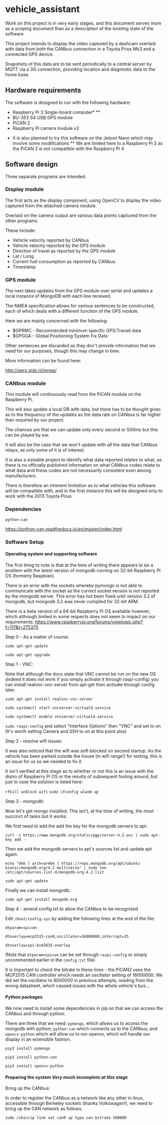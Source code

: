 # vehicle_assistant

Work on this project is in very early stages, and this document serves more as a scoping document than as a description of the existing state of the software. 

This project intends to display the video captured by a dashcam overlaid with data from both the CANbus connection in a Toyota Prius Mk3 and a connected GPS device. 

Snapshots of this data are to be sent periodically to a central server by MQTT via a 3G connection, providing location and diagnostic data to the home base. 

## Hardware requirements

The software is designed to run with the following hardware:

-  Raspberry Pi 3 Single-board computer* **
-  BU-353 S4 USB GPS module
-  PiCAN 2
-  Raspberry Pi camera module v2

* It is also planned to try this software on the Jetson Nano which may involve some modifications
** We are limited here to a Raspberry Pi 3 as the PiCAN 2 is not compatible with the Raspberry Pi 4

## Software design

Three separate programs are intended. 

### Display module

The first acts as the display component, using OpenCV to display the video captured from the attached camera module. 

Overlaid on the camera output are various data points captiured from the other programs. 

These include:

-  Vehicle velocity reported by CANbus
-  Vehicle velocity reported by the GPS module
-  Direction of travel as reported by the GPS module
-  Lat / Long 
-  Current fuel consumption as reported by CANbus
-  Timestamp

### GPS module

The next takes updates from the GPS module over serial and updates a local instance of MongoDB with each line received.

The NMEA specification allows for various sentences to be constructed, each of which deals with a different function of the GPS module.

Here we are mainly concerned with the following:

-  $GPRMC - Recommended minimum specific GPS/Transit data
-  $GPGGA - Global Positioning System Fix Data

Other sentences are discarded as they don't provide information that we need for our purposes, though this may change in time. 

More information can be found here: 

http://aprs.gids.nl/nmea/

### CANbus module

This module will continuously read from the PiCAN module on the Raspberry Pi. 

This will also update a local DB with data, but there has to be thought givec as to the frequency of the updates as the data rate on CANbus is far higher than required by our project. 

The chances are that we can update only every second or 500ms but this can be played by ear. 

It will also be the case that we won't update with *all* the data that CANbus relays, as only some of it is of interest. 

It is also a sizeable project to identify what data reported relates to what, as there is no officially published information on what CANbus codes relate to what data and these codes are not necessarily consistent even among manufacturers. 

There is therefore an inherent limitation as to what vehicles this software will be compatible with, and in the first instance this will be designed only to work with the 2013 Toyota Prius. 


### Dependencies

```python-can```

https://python-can.readthedocs.io/en/master/index.html


### Software Setup

#### Operating system and supporting software

The first thing to note is that at the time of writing there appears to be a problem with the latest version of mongodb running on 32-bit Raspberry Pi OS (formerly Raspbian). 

There is an error with the sockets whereby pymongo is not able to communicate with the socket as the correct socket version is not reported by the mongodb server. This error has not been fixed until version 3.2 of mongodb, but mongodb 3.2 was never compiled for 32-bit ARM. 

There is a beta version of a 64-bit Raspberry Pi OS available however, which although limited in some respects does not seem to impact on our requirements: https://www.raspberrypi.org/forums/viewtopic.php?f=117&t=275370


Step 0 - As a matter of course:

```sudo apt-get update```

```sudo apt-get upgrade```


Step 1 - VNC:

Note that although the docs state that VNC cannot be run on the new OS (indeed it does not work if you simply activate it through raspi-config) you can install realvnc-vnc-server from apt-get then activate through config later. 

```sudo apt-get install realvnc-vnc-server```

```sudo systemctl start vncserver-virtuald.service```

```sudo systemctl enable vncserver-virtuald.service```

```sudo raspi-config``` and select "Interface Options" then "VNC" and set to on (It's worth setting Camera and SSH to on at this point also)


Step 2 - resolve wifi issues: 

It was also noticed that the wifi was soft-blocked on second startup. As the vehicle has been parked outside the house (in wifi range!) for testing, this is an issue for us so we needed to fix it. 

It isn't verified at this stage as to whether or not this is an issue with the distro of Raspberry Pi OS or the results of subsequent fooling around, but just in case the solution is listed here:


```rfkill unblock wifi```
```sudo ifconfig wlan0 up```


Step 3 - mongodb:

Now let's get mongo installed. This isn't, at the time of writing, the most succinct of tasks but it works. 

We first need to add the add the key for the mongodb servers to apt:

```curl -s https://www.mongodb.org/static/pgp/server-4.2.asc | sudo apt-key add -```

Then we add the mongodb servers to apt's sources list and update apt again:

```echo "deb [ arch=arm64 ] https://repo.mongodb.org/apt/ubuntu bionic/mongodb-org/4.2 multiverse" | sudo tee /etc/apt/sources.list.d/mongodb-org-4.2.list```

```sudo apt-get update```

Finally we can install mongodb:

```sudo apt-get install mongodb-org```


Step 4 - amend config.txt to allow the CANbus to be recognised

Edit ```/boot/config.sys``` by adding the following lines at the end of the file:

```dtparam=spi=on```

```dtoverlay=mcp2515-can0,oscillator=16000000,interrupt=25```

```dtoverlay=spi-bcm2835-overlay```

(Note that ```dtparam=spi=on``` can be set through ```raspi-config``` or simply uncommented earlier in the ```config.txt``` file)

It is important to check the bitrate in these lines - the PiCAN2 uses the MCP2515	CAN	controller which needs an oscillator setting of 16000000. We did set the oscillator to 8000000 in previous attempts, reading from the wrong datasheet, which caused issues with the whole vehicle's bus...


#### Python packages

We now need to install some dependencies in pip so that we can access the CANbus and through python.

There are three that we need: ```pymongo```, which allows us to access the mongodb with python; ```python-can``` which connects us to the CANbus; and ```opencv-python``` which will allow us to run opencv, which will handle our display in an extensible fashion.

```pip3 install pymongo```

```pip3 install python-can```

```pip3 install opencv-python```

#### Preparing the system *****Very much incomplete at this stage*****

Bring up the CANbus:

In order to register the CANbus as a network like any other in linux, accessible through Berkeley sockets (thanks Volkswagen!), we need to bring up the CAN network as follows:

```sudo /sbin/ip link set can0 up type can bitrate 500000```
